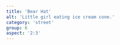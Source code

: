 ```yaml
---
title: 'Bear Hat'
alt: 'Little girl eating ice cream cone.'
category: 'street'
group: 6
aspect: '2:3'
---
```

